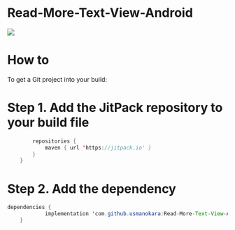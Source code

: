 # Read-More-Text-View-Android
[![](https://jitpack.io/v/usmanokara/Read-More-Text-View-Android.svg)](https://jitpack.io/#usmanokara/Read-More-Text-View-Android)

# How to
To get a Git project into your build:

# Step 1. Add the JitPack repository to your build file

```java allprojects {
		repositories {
			maven { url 'https://jitpack.io' }
		}
	}
  ```
# Step 2. Add the dependency
```java  
dependencies {
	        implementation 'com.github.usmanokara:Read-More-Text-View-Android:Tag'
	}
```
